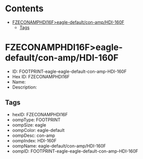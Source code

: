 



Contents
========

* [FZECONAMPHDI16F>eagle-default/con-amp/HDI-160F](#fzeconamphdi16feagle-defaultcon-amphdi-160f)
	* [Tags](#tags)

# FZECONAMPHDI16F>eagle-default/con-amp/HDI-160F

- ID: FOOTPRINT-eagle-eagle-default-con-amp-HDI-160F
- Hex ID: FZECONAMPHDI16F
- Name: 
- Description: 

## Tags

- hexID: FZECONAMPHDI16F
- oompType: FOOTPRINT
- oompSize: eagle
- oompColor: eagle-default
- oompDesc: con-amp
- oompIndex: HDI-160F
- oompName: eagle-default/con-amp/HDI-160F
- oompID: FOOTPRINT-eagle-eagle-default-con-amp-HDI-160F
